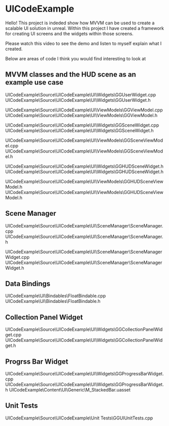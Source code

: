 # UICodeExample
 Hello! This project is indeded show how MVVM can be used to create a scalable UI solution in unreal.
 Within this project I have created a framework for creating UI screens and the widgets within those screens.
 
 Please watch this video to see the demo and listen to myself explain what I created.

Below are areas of code I think you would find interesting to look at
## MVVM classes and the HUD scene as an example use case

UICodeExample\Source\UICodeExample\UI\Widgets\GGUserWidget.cpp
UICodeExample\Source\UICodeExample\UI\Widgets\GGUserWidget.h

UICodeExample\Source\UICodeExample\UI\ViewModels\GGViewModel.cpp
UICodeExample\Source\UICodeExample\UI\ViewModels\GGViewModel.h

UICodeExample\Source\UICodeExample\UI\Widgets\GGSceneWidget.cpp
UICodeExample\Source\UICodeExample\UI\Widgets\GGSceneWidget.h

UICodeExample\Source\UICodeExample\UI\ViewModels\GGSceneViewModel.cpp
UICodeExample\Source\UICodeExample\UI\ViewModels\GGSceneViewModel.h

UICodeExample\Source\UICodeExample\UI\Widgets\GGHUDSceneWidget.h
UICodeExample\Source\UICodeExample\UI\Widgets\GGHUDSceneWidget.h

UICodeExample\Source\UICodeExample\UI\ViewModels\GGHUDSceneViewModel.h
UICodeExample\Source\UICodeExample\UI\ViewModels\GGHUDSceneViewModel.h

## Scene Manager

UICodeExample\Source\UICodeExample\UI\SceneManager\SceneManager.cpp
UICodeExample\Source\UICodeExample\UI\SceneManager\SceneManager.h

UICodeExample\Source\UICodeExample\UI\SceneManager\SceneManagerWidget.cpp
UICodeExample\Source\UICodeExample\UI\SceneManager\SceneManagerWidget.h

## Data Bindings

UICodeExample\UI\Bindables\FloatBindable.cpp
UICodeExample\UI\Bindables\FloatBindable.h

## Collection Panel Widget

UICodeExample\Source\UICodeExample\UI\Widgets\GGCollectionPanelWidget.cpp
UICodeExample\Source\UICodeExample\UI\Widgets\GGCollectionPanelWidget.h

## Progrss Bar Widget

UICodeExample\Source\UICodeExample\UI\Widgets\GGProgressBarWidget.cpp
UICodeExample\Source\UICodeExample\UI\Widgets\GGProgressBarWidget.h
UICodeExample\Content\UI\Generic\M_StackedBar.uasset

## Unit Tests
UICodeExample\Source\UICodeExample\Unit Tests\GGUIUnitTests.cpp